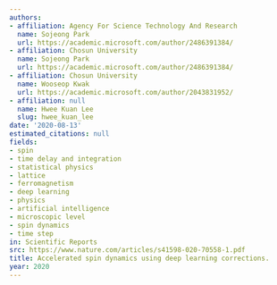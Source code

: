 ```yaml
---
authors:
- affiliation: Agency For Science Technology And Research
  name: Sojeong Park
  url: https://academic.microsoft.com/author/2486391384/
- affiliation: Chosun University
  name: Sojeong Park
  url: https://academic.microsoft.com/author/2486391384/
- affiliation: Chosun University
  name: Wooseop Kwak
  url: https://academic.microsoft.com/author/2043831952/
- affiliation: null
  name: Hwee Kuan Lee
  slug: hwee_kuan_lee
date: '2020-08-13'
estimated_citations: null
fields:
- spin
- time delay and integration
- statistical physics
- lattice
- ferromagnetism
- deep learning
- physics
- artificial intelligence
- microscopic level
- spin dynamics
- time step
in: Scientific Reports
src: https://www.nature.com/articles/s41598-020-70558-1.pdf
title: Accelerated spin dynamics using deep learning corrections.
year: 2020
---
```


